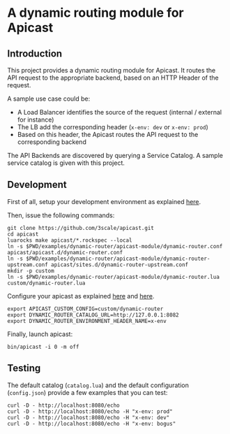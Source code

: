# A dynamic routing module for Apicast

## Introduction

This project provides a dynamic routing module for Apicast. It routes the
API request to the appropriate backend, based on an HTTP Header of the request.

A sample use case could be:
 - A Load Balancer identifies the source of the request (internal / external for instance)
 - The LB add the corresponding header (`x-env: dev` or `x-env: prod`)
 - Based on this header, the Apicast routes the API request to the corresponding backend

The API Backends are discovered by querying a Service Catalog. A sample service
catalog is given with this project.

## Development

First of all, setup your development environment as explained [here](../../../README.md#development--testing).

Then, issue the following commands:
```
git clone https://github.com/3scale/apicast.git
cd apicast
luarocks make apicast/*.rockspec --local
ln -s $PWD/examples/dynamic-router/apicast-module/dynamic-router.conf apicast/apicast.d/dynamic-router.conf
ln -s $PWD/examples/dynamic-router/apicast-module/dynamic-router-upstream.conf apicast/sites.d/dynamic-router-upstream.conf
mkdir -p custom
ln -s $PWD/examples/dynamic-router/apicast-module/dynamic-router.lua custom/dynamic-router.lua
```

Configure your apicast as explained [here](../../../doc/parameters.md)
and [here](../../../doc/configuration.md).
```
export APICAST_CUSTOM_CONFIG=custom/dynamic-router
export DYNAMIC_ROUTER_CATALOG_URL=http://127.0.0.1:8082
export DYNAMIC_ROUTER_ENVIRONMENT_HEADER_NAME=x-env
```

Finally, launch apicast:
```
bin/apicast -i 0 -m off
```

## Testing

The default catalog (`catalog.lua`) and the default configuration (`config.json`)
provide a few examples that you can test:
```
curl -D - http://localhost:8080/echo
curl -D - http://localhost:8080/echo -H "x-env: prod"
curl -D - http://localhost:8080/echo -H "x-env: dev"
curl -D - http://localhost:8080/echo -H "x-env: bogus"
```
